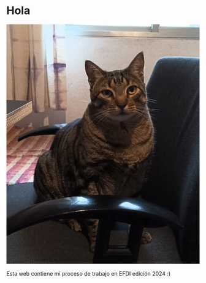 # Hola

![](../images/anibal.jpeg)

Esta web contiene mi proceso de trabajo en EFDI edición 2024 :)
